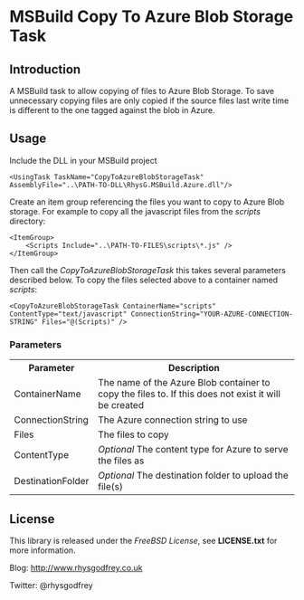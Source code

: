 ﻿MSBuild Copy To Azure Blob Storage Task
=======================================

## Introduction ##

A MSBuild task to allow copying of files to Azure Blob Storage. To save unnecessary copying files are
only copied if the source files last write time is different to the one tagged against the blob in Azure.

## Usage ##

Include the DLL in your MSBuild project

	<UsingTask TaskName="CopyToAzureBlobStorageTask" AssemblyFile="..\PATH-TO-DLL\RhysG.MSBuild.Azure.dll"/>

Create an item group referencing the files you want to copy to Azure Blob storage. For example to copy
all the javascript files from the *scripts* directory:

	<ItemGroup>
		<Scripts Include="..\PATH-TO-FILES\scripts\*.js" />
    </ItemGroup>

Then call the *CopyToAzureBlobStorageTask* this takes several parameters described below. To copy the files
selected above to a container named *scripts*:

	<CopyToAzureBlobStorageTask ContainerName="scripts" ContentType="text/javascript" ConnectionString="YOUR-AZURE-CONNECTION-STRING" Files="@(Scripts)" />

### Parameters ###

<table>
	<tr>
		<th>Parameter</th>
		<th>Description</th>
	</tr>
	<tr>
		<td>ContainerName</td>
		<td>The name of the Azure Blob container to copy the files to. If this does not exist it will be created</td>
	</tr>
	<tr>
		<td>ConnectionString</td>
		<td>The Azure connection string to use</td>
	</tr>
	<tr>
		<td>Files</td>
		<td>The files to copy</td>
	</tr>
	<tr>
		<td>ContentType</td>
		<td><em>Optional</em> The content type for Azure to serve the files as</td>
	</tr>
	<tr>
		<td>DestinationFolder</td>
		<td><em>Optional</em> The destination folder to upload the file(s)</td>
	</tr>
</table>

## License ##

This library is released under the *FreeBSD License*, see **LICENSE.txt** for more information.

Blog: http://www.rhysgodfrey.co.uk

Twitter: @rhysgodfrey